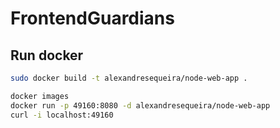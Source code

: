# FrontendGuardians

## Run docker
```bash
sudo docker build -t alexandresequeira/node-web-app .

docker images
docker run -p 49160:8080 -d alexandresequeira/node-web-app 
curl -i localhost:49160 

```
